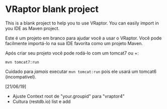 # VRaptor blank project

This is a blank project to help you to use VRaptor. You can easily import in you IDE as Maven project.

Este é um projeto em branco para ajudar você a usar o VRaptor. Você pode facilmente importá-lo na sua IDE favorita como um projeto Maven.

Após criar seu projeto você pode rodá-lo com um tomcat7 ou +:

```
mvn tomcat7:run
```

Cuidado para *jamais* executar `mvn tomcat:run` pois ele usará um tomcat6 (incompatível).

[21/06/19] 
- Ajuste Context root de "your.groupid" para "vraptor4"
- Cultura (restdb.io) list e add 
